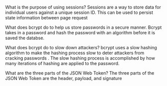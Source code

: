 What is the purpose of using sessions?
Sessions are a way to store data for individual users against a unique session ID. This can be used to persist state information between page request

What does bcrypt do to help us store passwords in a secure manner.
Bcrypt takes in a password and hash the password with an algorithm before it is saved the databse.

What does bcrypt do to slow down attackers?
bcrypt uses a slow hashing algorithm to make the hashing process slow to deter attackers from cracking passwords . The slow hashing process is accomplished by how many iterations of hashing are applied to the password. 

What are the three parts of the JSON Web Token?
The three parts of the JSON Web Token are the header, payload, and signature